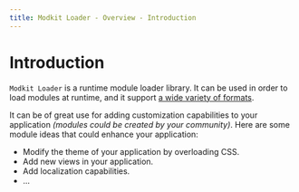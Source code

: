 ```yaml
---
title: Modkit Loader - Overview - Introduction
---
```

# Introduction

`Modkit Loader` is a runtime module loader library.
It can be used in order to load modules at runtime, and it support [a wide variety of formats](/in-depth/modules#formats).

It can be of great use for adding customization capabilities to your application *(modules could be created by your community)*.
Here are some module ideas that could enhance your application:

* Modify the theme of your application by overloading CSS.
* Add new views in your application.
* Add localization capabilities.
* ...
